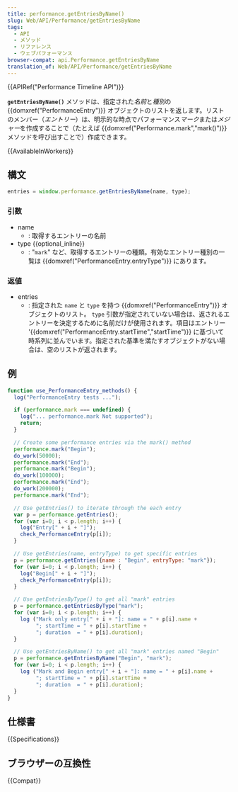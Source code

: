 ```yaml
---
title: performance.getEntriesByName()
slug: Web/API/Performance/getEntriesByName
tags:
  - API
  - メソッド
  - リファレンス
  - ウェブパフォーマンス
browser-compat: api.Performance.getEntriesByName
translation_of: Web/API/Performance/getEntriesByName
---
```

{{APIRef("Performance Timeline API")}}

**`getEntriesByName()`** メソッドは、指定された*名前*と*種別*の {{domxref("PerformanceEntry")}} オブジェクトのリストを返します。リストのメンバー（*エントリー*）は、明示的な時点でパフォーマンス*マーク*または*メジャー*を作成することで（たとえば {{domxref("Performance.mark","mark()")}} メソッドを呼び出すことで）作成できます。

{{AvailableInWorkers}}

## 構文

```js
entries = window.performance.getEntriesByName(name, type);
```

### 引数

- name
  - : 取得するエントリーの名前
- type {{optional_inline}}
  - : "`mark`" など、取得するエントリーの種類。有効なエントリー種別の一覧は {{domxref("PerformanceEntry.entryType")}} にあります。

### 返値

- entries
  - : 指定された `name` と `type` を持つ {{domxref("PerformanceEntry")}} オブジェクトのリスト。 `type` 引数が指定されていない場合は、返されるエントリーを決定するために名前だけが使用されます。項目はエントリー '{{domxref("PerformanceEntry.startTime","startTime")}} に基づいて時系列に並んでいます。指定された基準を満たすオブジェクトがない場合は、空のリストが返されます。

## 例

```js
function use_PerformanceEntry_methods() {
  log("PerformanceEntry tests ...");

  if (performance.mark === undefined) {
    log("... performance.mark Not supported");
    return;
  }

  // Create some performance entries via the mark() method
  performance.mark("Begin");
  do_work(50000);
  performance.mark("End");
  performance.mark("Begin");
  do_work(100000);
  performance.mark("End");
  do_work(200000);
  performance.mark("End");

  // Use getEntries() to iterate through the each entry
  var p = performance.getEntries();
  for (var i=0; i < p.length; i++) {
    log("Entry[" + i + "]");
    check_PerformanceEntry(p[i]);
  }

  // Use getEntries(name, entryType) to get specific entries
  p = performance.getEntries({name : "Begin", entryType: "mark"});
  for (var i=0; i < p.length; i++) {
    log("Begin[" + i + "]");
    check_PerformanceEntry(p[i]);
  }

  // Use getEntriesByType() to get all "mark" entries
  p = performance.getEntriesByType("mark");
  for (var i=0; i < p.length; i++) {
    log ("Mark only entry[" + i + "]: name = " + p[i].name +
         "; startTime = " + p[i].startTime +
         "; duration  = " + p[i].duration);
  }

  // Use getEntriesByName() to get all "mark" entries named "Begin"
  p = performance.getEntriesByName("Begin", "mark");
  for (var i=0; i < p.length; i++) {
    log ("Mark and Begin entry[" + i + "]: name = " + p[i].name +
         "; startTime = " + p[i].startTime +
         "; duration  = " + p[i].duration);
  }
}
```

## 仕様書

{{Specifications}}

## ブラウザーの互換性

{{Compat}}
